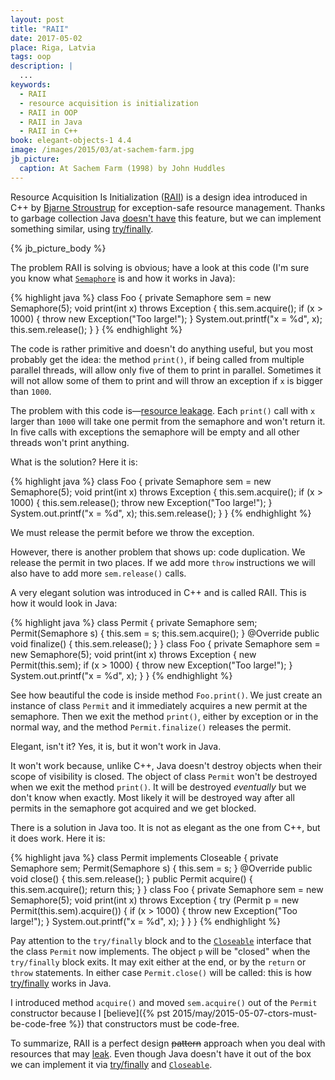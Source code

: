 ```yaml
---
layout: post
title: "RAII"
date: 2017-05-02
place: Riga, Latvia
tags: oop
description: |
  ...
keywords:
  - RAII
  - resource acquisition is initialization
  - RAII in OOP
  - RAII in Java
  - RAII in C++
book: elegant-objects-1 4.4
image: /images/2015/03/at-sachem-farm.jpg
jb_picture:
  caption: At Sachem Farm (1998) by John Huddles
---
```


Resource Acquisition Is Initialization
([RAII](https://en.wikipedia.org/wiki/Resource_acquisition_is_initialization))
is a design idea introduced in C++ by
[Bjarne Stroustrup](http://amzn.to/2uMlANB)
for exception-safe resource management.
Thanks to garbage collection Java
[doesn't have](https://stackoverflow.com/questions/477399) this feature,
but we can implement something similar, using
[try/finally](https://docs.oracle.com/javase/tutorial/essential/exceptions/finally.html).

<!--more-->

{% jb_picture_body %}

The problem RAII is solving is obvious; have a look at this code
(I'm sure you know what
[`Semaphore`](https://docs.oracle.com/javase/7/docs/api/java/util/concurrent/Semaphore.html)
is and how it works in Java):

{% highlight java %}
class Foo {
  private Semaphore sem = new Semaphore(5);
  void print(int x) throws Exception {
    this.sem.acquire();
    if (x > 1000) {
      throw new Exception("Too large!");
    }
    System.out.printf("x = %d", x);
    this.sem.release();
  }
}
{% endhighlight %}

The code is rather primitive and doesn't do anything useful, but you
most probably get the idea: the method `print()`, if being called from
multiple parallel threads, will allow only five of them to print
in parallel. Sometimes it will not allow some of them to print and will
throw an exception if `x` is bigger than `1000`.

The problem with this code is&mdash;[resource leakage](https://en.wikipedia.org/wiki/Resource_leak).
Each `print()` call
with `x` larger than `1000` will take one permit from the semaphore and
won't return it. In five calls with exceptions
the semaphore will be empty and all other threads won't print anything.

What is the solution? Here it is:

{% highlight java %}
class Foo {
  private Semaphore sem = new Semaphore(5);
  void print(int x) throws Exception {
    this.sem.acquire();
    if (x > 1000) {
      this.sem.release();
      throw new Exception("Too large!");
    }
    System.out.printf("x = %d", x);
    this.sem.release();
  }
}
{% endhighlight %}

We must release the permit before we throw the exception.

However, there is another problem that shows up: code duplication. We release
the permit in two places. If we add more `throw` instructions we will
also have to add more `sem.release()` calls.

A very elegant solution was introduced in C++ and is called RAII. This
is how it would look in Java:

{% highlight java %}
class Permit {
  private Semaphore sem;
  Permit(Semaphore s) {
    this.sem = s;
    this.sem.acquire();
  }
  @Override
  public void finalize() {
    this.sem.release();
  }
}
class Foo {
  private Semaphore sem = new Semaphore(5);
  void print(int x) throws Exception {
    new Permit(this.sem);
    if (x > 1000) {
      throw new Exception("Too large!");
    }
    System.out.printf("x = %d", x);
  }
}
{% endhighlight %}

See how beautiful the code is inside method `Foo.print()`. We just create
an instance of class `Permit` and it immediately acquires a new permit
at the semaphore. Then we exit the method `print()`, either by exception
or in the normal way, and the method `Permit.finalize()` releases the permit.

Elegant, isn't it? Yes, it is, but it won't work in Java.

It won't work because, unlike C++, Java doesn't destroy objects when
their scope of visibility is closed. The object of class `Permit` won't
be destroyed when we exit the method `print()`. It will be destroyed
_eventually_ but we don't know when exactly. Most likely it will be
destroyed way after all permits in the semaphore got acquired and we
get blocked.

There is a solution in Java too. It is not as elegant as the one from
C++, but it does work. Here it is:

{% highlight java %}
class Permit implements Closeable {
  private Semaphore sem;
  Permit(Semaphore s) {
    this.sem = s;
  }
  @Override
  public void close() {
    this.sem.release();
  }
  public Permit acquire() {
    this.sem.acquire();
    return this;
  }
}
class Foo {
  private Semaphore sem = new Semaphore(5);
  void print(int x) throws Exception {
    try (Permit p = new Permit(this.sem).acquire()) {
      if (x > 1000) {
        throw new Exception("Too large!");
      }
      System.out.printf("x = %d", x);
    }
  }
}
{% endhighlight %}

Pay attention to the `try/finally` block and to the [`Closeable`](https://docs.oracle.com/javase/7/docs/api/java/io/Closeable.html) interface
that the class `Permit` now implements. The object `p` will be "closed"
when the `try/finally` block exits. It may exit either at the end, or
by the `return` or `throw` statements. In either case `Permit.close()`
will be called: this is how
[try/finally](https://docs.oracle.com/javase/tutorial/essential/exceptions/finally.html)
works in Java.

I introduced method `acquire()` and moved `sem.acquire()` out of the `Permit` constructor because I
[believe]({% pst 2015/may/2015-05-07-ctors-must-be-code-free %})
that constructors must be code-free.

To summarize, RAII is a perfect design <del>pattern</del> approach when you
deal with resources that may [leak](https://en.wikipedia.org/wiki/Resource_leak).
Even though Java doesn't have it out of the box we can implement it
via [try/finally](https://docs.oracle.com/javase/tutorial/essential/exceptions/finally.html) and
[`Closeable`](https://docs.oracle.com/javase/7/docs/api/java/io/Closeable.html).

